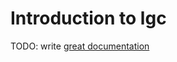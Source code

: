 # Introduction to lgc

TODO: write [great documentation](http://jacobian.org/writing/what-to-write/)
